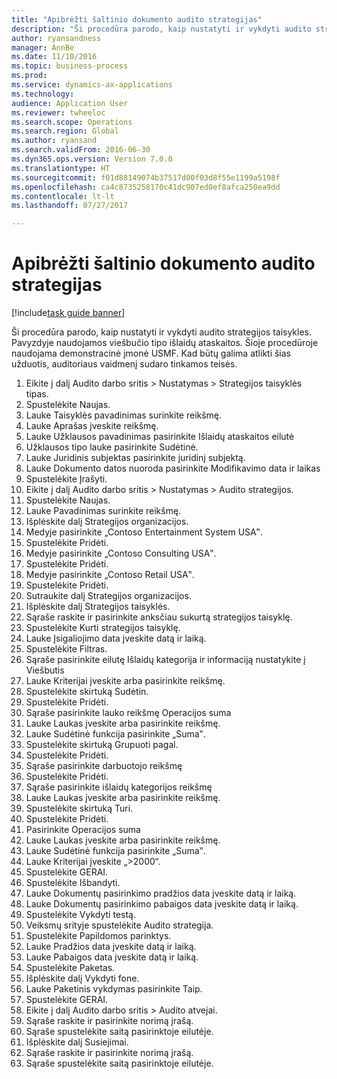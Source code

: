 ```yaml
--- 
title: "Apibrėžti šaltinio dokumento audito strategijas"
description: "Ši procedūra parodo, kaip nustatyti ir vykdyti audito strategijos taisykles."
author: ryansandness
manager: AnnBe
ms.date: 11/10/2016
ms.topic: business-process
ms.prod: 
ms.service: dynamics-ax-applications
ms.technology: 
audience: Application User
ms.reviewer: twheeloc
ms.search.scope: Operations
ms.search.region: Global
ms.author: ryansand
ms.search.validFrom: 2016-06-30
ms.dyn365.ops.version: Version 7.0.0
ms.translationtype: HT
ms.sourcegitcommit: f01d88149074b37517d00f03d8f55e1199a5198f
ms.openlocfilehash: ca4c8735258170c41dc907ed0ef8afca250ea9dd
ms.contentlocale: lt-lt
ms.lasthandoff: 07/27/2017

---
```

# <a name="define-audit-policies-for-source-documents"></a>Apibrėžti šaltinio dokumento audito strategijas

[!include[task guide banner](../../includes/task-guide-banner.md)]

Ši procedūra parodo, kaip nustatyti ir vykdyti audito strategijos taisykles. Pavyzdyje naudojamos viešbučio tipo išlaidų ataskaitos. Šioje procedūroje naudojama demonstracinė įmonė USMF. Kad būtų galima atlikti šias užduotis, auditoriaus vaidmenį sudaro tinkamos teisės.

1. Eikite į dalį Audito darbo sritis > Nustatymas > Strategijos taisyklės tipas.
2. Spustelėkite Naujas.
3. Lauke Taisyklės pavadinimas surinkite reikšmę.
4. Lauke Aprašas įveskite reikšmę.
5. Lauke Užklausos pavadinimas pasirinkite Išlaidų ataskaitos eilutė
6. Užklausos tipo lauke pasirinkite Sudėtinė.
7. Lauke Juridinis subjektas pasirinkite juridinį subjektą.
8. Lauke Dokumento datos nuoroda pasirinkite Modifikavimo data ir laikas
9. Spustelėkite Įrašyti.
10. Eikite į dalį Audito darbo sritis > Nustatymas > Audito strategijos.
11. Spustelėkite Naujas.
12. Lauke Pavadinimas surinkite reikšmę.
13. Išplėskite dalį Strategijos organizacijos.
14. Medyje pasirinkite „Contoso Entertainment System USA‟.
15. Spustelėkite Pridėti.
16. Medyje pasirinkite „Contoso Consulting USA‟.
17. Spustelėkite Pridėti.
18. Medyje pasirinkite „Contoso Retail USA‟.
19. Spustelėkite Pridėti.
20. Sutraukite dalį Strategijos organizacijos.
21. Išplėskite dalį Strategijos taisyklės.
22. Sąraše raskite ir pasirinkite anksčiau sukurtą strategijos taisyklę.
23. Spustelėkite Kurti strategijos taisyklę.
24. Lauke Įsigaliojimo data įveskite datą ir laiką.
25. Spustelėkite Filtras.
26. Sąraše pasirinkite eilutę Išlaidų kategorija ir informaciją nustatykite į Viešbutis
27. Lauke Kriterijai įveskite arba pasirinkite reikšmę.
28. Spustelėkite skirtuką Sudėtin.
29. Spustelėkite Pridėti.
30. Sąraše pasirinkite lauko reikšmę Operacijos suma
31. Lauke Laukas įveskite arba pasirinkite reikšmę.
32. Lauke Sudėtinė funkcija pasirinkite „Suma‟.
33. Spustelėkite skirtuką Grupuoti pagal.
34. Spustelėkite Pridėti.
35. Sąraše pasirinkite darbuotojo reikšmę  
36. Spustelėkite Pridėti.
37. Sąraše pasirinkite išlaidų kategorijos reikšmę
38. Lauke Laukas įveskite arba pasirinkite reikšmę.
39. Spustelėkite skirtuką Turi.
40. Spustelėkite Pridėti.
41. Pasirinkite Operacijos suma
42. Lauke Laukas įveskite arba pasirinkite reikšmę.
43. Lauke Sudėtinė funkcija pasirinkite „Suma‟.
44. Lauke Kriterijai įveskite „>2000“.
45. Spustelėkite GERAI.
46. Spustelėkite Išbandyti.
47. Lauke Dokumentų pasirinkimo pradžios data įveskite datą ir laiką.
48. Lauke Dokumentų pasirinkimo pabaigos data įveskite datą ir laiką.
49. Spustelėkite Vykdyti testą.
50. Veiksmų srityje spustelėkite Audito strategija.
51. Spustelėkite Papildomos parinktys.
52. Lauke Pradžios data įveskite datą ir laiką.
53. Lauke Pabaigos data įveskite datą ir laiką.
54. Spustelėkite Paketas.
55. Išplėskite dalį Vykdyti fone.
56. Lauke Paketinis vykdymas pasirinkite Taip.
57. Spustelėkite GERAI.
58. Eikite į dalį Audito darbo sritis > Audito atvejai.
59. Sąraše raskite ir pasirinkite norimą įrašą.
60. Sąraše spustelėkite saitą pasirinktoje eilutėje.
61. Išplėskite dalį Susiejimai.
62. Sąraše raskite ir pasirinkite norimą įrašą.
63. Sąraše spustelėkite saitą pasirinktoje eilutėje.


